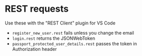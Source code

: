 # REST requests

Use these with the "REST Client" plugin for VS Code

- `register_new_user.rest` fails unless you change the email
- `login.rest` returns the JSONWebToken
- `passport_protected_user_details.rest` passes the token in Authorization header
